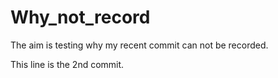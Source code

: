 # Why_not_record

The aim is testing why my recent commit can not be recorded.

This line is the 2nd commit.
